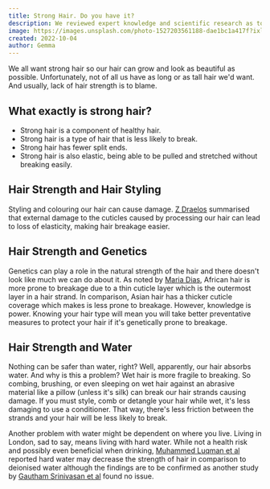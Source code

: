 ```yaml
---
title: Strong Hair. Do you have it?
description: We reviewed expert knowledge and scientific research as to what strong hair looks like, and what we can do to strengthen weakened hair.
image: https://images.unsplash.com/photo-1527203561188-dae1bc1a417f?ixlib=rb-1.2.1&ixid=eyJhcHBfaWQiOjEyMDd9&auto=format&fit=crop&w=1000&q=80
created: 2022-10-04
author: Gemma
---
```


We all want strong hair so our hair can grow and look as beautiful as possible. Unfortunately, not of all us have as long or as tall hair we'd want. And usually, lack of hair strength is to blame.

## What exactly is strong hair?

- Strong hair is a component of healthy hair. 
- Strong hair is a type of hair that is less likely to break.
- Strong hair has fewer split ends.
- Strong hair is also elastic, being able to be pulled and stretched without breaking easily.

## Hair Strength and Hair Styling

Styling and colouring our hair can cause damage. [Z Draelos](https://pubmed.ncbi.nlm.nih.gov/2022094/) summarised that external damage to the cuticles caused by processing our hair can lead to loss of elasticity, making hair breakage easier. 

## Hair Strength and Genetics

Genetics can play a role in the natural strength of the hair and there doesn't look like much we can do about it. As noted by [Maria Dias](https://www.ncbi.nlm.nih.gov/pmc/articles/PMC4387693/), African hair is more prone to breakage due to a thin cuticle layer which is the outermost layer in a hair strand. In comparison, Asian hair has a thicker cuticle coverage which makes is less prone to breakage. However, knowledge is power. Knowing your hair type will mean you will take better preventative measures to protect your hair if it's genetically prone to breakage.

## Hair Strength and Water

Nothing can be safer than water, right? Well, apparently, our hair absorbs water. And why is this a problem? Wet hair is more fragile to breaking. So combing, brushing, or even sleeping on wet hair against an abrasive material like a pillow (unless it's silk) can break our hair strands causing damage. If you must style, comb or detangle your hair while wet, it's less damaging to use a conditioner. That way, there's less friction between the strands and your hair will be less likely to break.

Another problem with water might be dependent on where you live. Living in London, sad to say, means living with hard water. While not a health risk and possibly even beneficial when drinking, [Muhammed Luqman et al](https://www.ncbi.nlm.nih.gov/pmc/articles/PMC6028999/) reported hard water may decrease the strength of hair in comparison to deionised water although the findings are to be confirmed as another study by [Gautham Srinivasan et al](https://www.ncbi.nlm.nih.gov/pmc/articles/PMC3927171/) found no issue.

